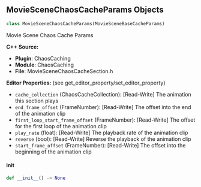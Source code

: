 ## MovieSceneChaosCacheParams Objects

```python
class MovieSceneChaosCacheParams(MovieSceneBaseCacheParams)
```

Movie Scene Chaos Cache Params

**C++ Source:**

- **Plugin**: ChaosCaching
- **Module**: ChaosCaching
- **File**: MovieSceneChaosCacheSection.h

**Editor Properties:** (see get_editor_property/set_editor_property)

- ``cache_collection`` (ChaosCacheCollection):  [Read-Write] The animation this section plays
- ``end_frame_offset`` (FrameNumber):  [Read-Write] The offset into the end of the animation clip
- ``first_loop_start_frame_offset`` (FrameNumber):  [Read-Write] The offset for the first loop of the animation clip
- ``play_rate`` (float):  [Read-Write] The playback rate of the animation clip
- ``reverse`` (bool):  [Read-Write] Reverse the playback of the animation clip
- ``start_frame_offset`` (FrameNumber):  [Read-Write] The offset into the beginning of the animation clip

<a id="unreal.MovieSceneChaosCacheParams.__init__"></a>

#### __init__

```python
def __init__() -> None
```

<a id="unreal.RemoteControlDeltaAPITestStruct"></a>